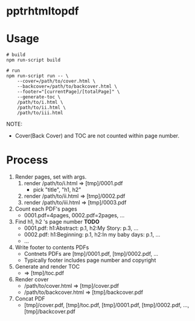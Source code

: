 # pptrhtmltopdf

# Usage

```
# build
npm run-script build
```

```
# run
npm run-script run -- \
    --cover=/path/to/cover.html \
    --backcover=/path/to/backcover.html \
    --footer="[currentPage]/[totalPage]" \
    --generate-toc \
    /path/to/i.html \
    /path/to/ii.html \
    /path/to/iii.html
```

NOTE:

- Cover(Back Cover) and TOC are not counted within page number.

# Process

1. Render pages, set with args.
    1. render /path/to/i.html => [tmp]/0001.pdf
        - pick "title", "h1, h2"
    2. render /path/to/ii.html => [tmp]/0002.pdf
    3. render /path/to/iii.html => [tmp]/0003.pdf
2. Count each PDF's pages
    - 0001.pdf=4pages, 0002.pdf=2pages, ...
3. Find h1, h2 's page number **TODO**
    - 0001.pdf: h1:Abstract: p.1, h2:My Story: p.3, ...
    - 0002.pdf: h1:Beginning: p.1, h2:In my baby days: p.1, ...
    - ...
4. Write footer to contents PDFs
    - Contnets PDFs are [tmp]/0001.pdf, [tmp]/0002.pdf, ...
    - Typically footer includes page number and copyright
5. Generate and render TOC
    - => [tmp]/toc.pdf
6. Render cover
    - /path/to/cover.html => [tmp]/cover.pdf
    - /path/to/backcover.html => [tmp]/backcover.pdf
7. Concat PDF
    - [tmp]/cover.pdf, [tmp]/toc.pdf, [tmp]/0001.pdf, [tmp]/0002.pdf, ..., [tmp]/backcover.pdf



